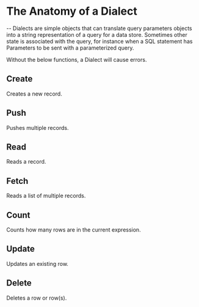 # The Anatomy of a Dialect
--
Dialects are simple objects that can translate query parameters objects into a
string representation of a query for a data store.  Sometimes other state is
associated with the query, for instance when a SQL statement has Parameters to 
be sent with a parameterized query.

Without the below functions, a Dialect will cause errors.

## Create
Creates a new record.

## Push
Pushes multiple records.

## Read
Reads a record.

## Fetch
Reads a list of multiple records.

## Count
Counts how many rows are in the current expression.

## Update
Updates an existing row.

## Delete
Deletes a row or row(s).